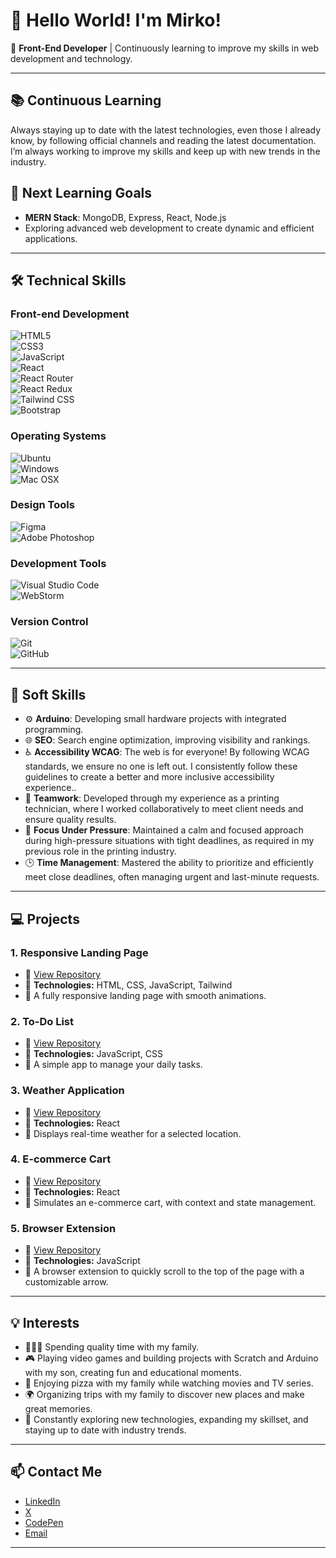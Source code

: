 # 👋 Hello World! I'm Mirko!

🎯 **Front-End Developer** | Continuously learning to improve my skills in web
development and technology.

---

## 📚 **Continuous Learning**

Always staying up to date with the latest technologies, even those I already
know, by following official channels and reading the latest documentation. I’m always working to improve my skills and keep up with new trends in the industry.

## 🌱 **Next Learning Goals**

- **MERN Stack**: MongoDB, Express, React, Node.js
- Exploring advanced web development to create dynamic and efficient
  applications.

---

## 🛠️ **Technical Skills**

### **Front-end Development**

![HTML5](https://img.shields.io/badge/HTML5-E34F26?style=for-the-badge&logo=html5&logoColor=white "HTML5")  
![CSS3](https://img.shields.io/badge/CSS3-1572B6?style=for-the-badge&logo=css3&logoColor=white "CSS3")  
![JavaScript](https://img.shields.io/badge/JavaScript-F7DF1E?style=for-the-badge&logo=javascript&logoColor=black "JavaScript")  
![React](https://img.shields.io/badge/React-61DAFB?style=for-the-badge&logo=react&logoColor=black "React")  
![React Router](https://img.shields.io/badge/React_Router-CA4245?style=for-the-badge&logo=react-router&logoColor=white "React Router")  
![React Redux](https://img.shields.io/badge/React_Redux-764ABC?style=for-the-badge&logo=redux&logoColor=white "React Redux")  
![Tailwind CSS](https://img.shields.io/badge/Tailwind_CSS-06B6D4?style=for-the-badge&logo=tailwind-css&logoColor=white "Tailwind CSS")  
![Bootstrap](https://img.shields.io/badge/Bootstrap-7952B3?style=for-the-badge&logo=bootstrap&logoColor=white "Bootstrap")

### **Operating Systems**

![Ubuntu](https://img.shields.io/badge/Ubuntu-E95420?style=for-the-badge&logo=ubuntu&logoColor=white "Ubuntu")  
![Windows](https://img.shields.io/badge/Windows-0078D4?style=for-the-badge&logo=windows&logoColor=white "Windows")  
![Mac OSX](https://img.shields.io/badge/Mac_OSX-000000?style=for-the-badge&logo=apple&logoColor=white "Mac OSX")

### **Design Tools**

![Figma](https://img.shields.io/badge/Figma-F24E1E?style=for-the-badge&logo=figma&logoColor=white "Figma")  
![Adobe Photoshop](https://img.shields.io/badge/Adobe%20Photoshop-31A8FF?style=for-the-badge&logo=adobe-photoshop&logoColor=white "Adobe Photoshop")

### **Development Tools**

![Visual Studio Code](https://img.shields.io/badge/Visual%20Studio%20Code-0078D4?style=for-the-badge&logo=visual-studio-code&logoColor=white "Visual Studio Code")  
![WebStorm](https://img.shields.io/badge/WebStorm-000000?style=for-the-badge&logo=webstorm&logoColor=white "WebStorm")

### **Version Control**

![Git](https://img.shields.io/badge/Git-F05032?style=for-the-badge&logo=git&logoColor=white "Git")  
![GitHub](https://img.shields.io/badge/GitHub-181717?style=for-the-badge&logo=github&logoColor=white "GitHub")

---

## 🌟 **Soft Skills**

- ⚙️ **Arduino**: Developing small hardware projects with integrated
  programming.
- 🌐 **SEO**: Search engine optimization, improving visibility and rankings.
- ♿ **Accessibility WCAG**: The web is for everyone! By following WCAG standards, we ensure no one is left out. I consistently follow these guidelines to create a better and more inclusive accessibility experience..
- 🤝 **Teamwork**: Developed through my experience as a printing technician,
  where I worked collaboratively to meet client needs and ensure quality
  results.
- 🧘 **Focus Under Pressure**: Maintained a calm and focused approach during
  high-pressure situations with tight deadlines, as required in my previous role
  in the printing industry.
- 🕒 **Time Management**: Mastered the ability to prioritize and efficiently meet
  close deadlines, often managing urgent and last-minute requests.

---

## 💻 **Projects**

### 1. **Responsive Landing Page**

- 🔗 [View Repository](#)
- 🌟 **Technologies:** HTML, CSS, JavaScript, Tailwind
- 📜 A fully responsive landing page with smooth animations.

### 2. **To-Do List**

- 🔗 [View Repository](https://github.com/mirkomkr/todo-app)
- 🌟 **Technologies:** JavaScript, CSS
- 📜 A simple app to manage your daily tasks.

### 3. **Weather Application**

- 🔗 [View Repository](#)
- 🌟 **Technologies:** React
- 📜 Displays real-time weather for a selected location.

### 4. **E-commerce Cart**

- 🔗 [View Repository](#)
- 🌟 **Technologies:** React
- 📜 Simulates an e-commerce cart, with context and state management.

### 5. **Browser Extension**

- 🔗 [View Repository](#)
- 🌟 **Technologies:** JavaScript
- 📜 A browser extension to quickly scroll to the top of the page with a
  customizable arrow.

---

## 💡 **Interests**

- 👨‍👩‍👦 Spending quality time with my family.
- 🎮 Playing video games and building projects with Scratch and Arduino with my
  son, creating fun and educational moments.
- 🍕 Enjoying pizza with my family while watching movies and TV series.
- 🌍 Organizing trips with my family to discover new places and make great
  memories.
- 🚀 Constantly exploring new technologies, expanding my skillset, and staying up
  to date with industry trends.

---

## 📫 **Contact Me**

- [LinkedIn](https://www.linkedin.com/in/mirko-passeri/)  
- [X](https://x.com/mirkomkr)
- [CodePen](https://codepen.io/mirkomkr)
- [Email](#)

---
